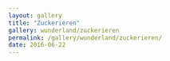 ```yaml
---
layout: gallery
title: "Zuckerieren"
gallery: wunderland/zuckerieren
permalink: /gallery/wunderland/zuckerieren/
date: 2016-06-22
---
```


